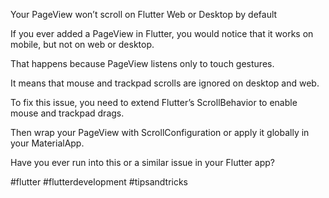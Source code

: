 Your PageView won’t scroll on Flutter Web or Desktop by default

If you ever added a PageView in Flutter, you would notice that it works on mobile, but not on web or desktop.


That happens because PageView listens only to touch gestures.

It means that mouse and trackpad scrolls are ignored on desktop and web.


To fix this issue, you need to extend Flutter’s ScrollBehavior to enable mouse and trackpad drags.

Then wrap your PageView with ScrollConfiguration or apply it globally in your MaterialApp.


Have you ever run into this or a similar issue in your Flutter app?


#flutter #flutterdevelopment #tipsandtricks